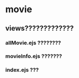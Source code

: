 # movie

## views?????????????
### allMovie.ejs ????????
### movieInfo.ejs ???????
### index.ejs ???